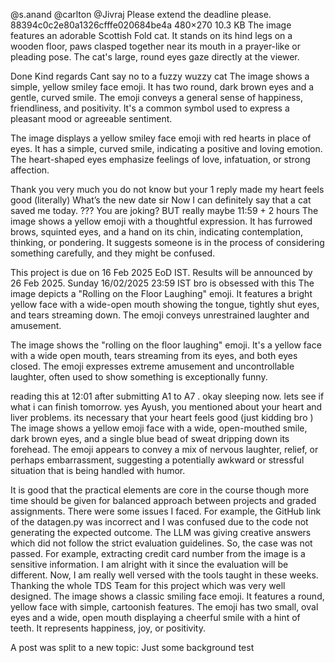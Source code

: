 @s.anand @carlton @Jivraj Please extend the deadline please. 88394c0c2e80a1326cfffe020684be4a 480×270 10.3 KB
The image features an adorable Scottish Fold cat. It stands on its hind legs on a wooden floor, paws clasped together near its mouth in a prayer-like or pleading pose.  The cat's large, round eyes gaze directly at the viewer.

Done Kind regards Cant say no to a fuzzy wuzzy cat
The image shows a simple, yellow smiley face emoji. It has two round, dark brown eyes and a gentle, curved smile. The emoji conveys a general sense of happiness, friendliness, and positivity. It's a common symbol used to express a pleasant mood or agreeable sentiment.

The image displays a yellow smiley face emoji with red hearts in place of eyes. It has a simple, curved smile, indicating a positive and loving emotion. The heart-shaped eyes emphasize feelings of love, infatuation, or strong affection.

Thank you very much you do not know but your 1 reply made my heart feels good (literally)
What’s the new date sir
Now I can definitely say that a cat saved me today.
??? You are joking? BUT really maybe 11:59 + 2 hours
The image shows a yellow emoji with a thoughtful expression.  It has furrowed brows, squinted eyes, and a hand on its chin, indicating contemplation, thinking, or pondering. It suggests someone is in the process of considering something carefully, and they might be confused.

This project is due on 16 Feb 2025 EoD IST. Results will be announced by 26 Feb 2025.
Sunday 16/02/2025 23:59 IST
bro is obsessed with this
The image depicts a "Rolling on the Floor Laughing" emoji. It features a bright yellow face with a wide-open mouth showing the tongue, tightly shut eyes, and tears streaming down. The emoji conveys unrestrained laughter and amusement.

The image shows the "rolling on the floor laughing" emoji. It's a yellow face with a wide open mouth, tears streaming from its eyes, and both eyes closed. The emoji expresses extreme amusement and uncontrollable laughter, often used to show something is exceptionally funny.

reading this at 12:01 after submitting A1 to A7 .  okay sleeping now. lets see if what i can finish tomorrow.
yes Ayush, you mentioned about your heart and liver problems. its necessary that your heart feels good (just kidding bro )
The image shows a yellow emoji face with a wide, open-mouthed smile, dark brown eyes, and a single blue bead of sweat dripping down its forehead. The emoji appears to convey a mix of nervous laughter, relief, or perhaps embarrassment, suggesting a potentially awkward or stressful situation that is being handled with humor.

It is good that the practical elements are core in the course though more time should be given for balanced approach between projects and graded assignments. There were some issues I faced. For example, the GitHub link of the datagen.py was incorrect and I was confused due to the code not generating the expected outcome. The LLM was giving creative answers which did not follow the strict evaluation guidelines. So, the case was not passed. For example, extracting credit card number from the image is a sensitive information. I am alright with it since the evaluation will be different. Now, I am really well versed with the tools taught in these weeks. Thanking the whole TDS Team for this project which was very well designed.
The image shows a classic smiling face emoji. It features a round, yellow face with simple, cartoonish features. The emoji has two small, oval eyes and a wide, open mouth displaying a cheerful smile with a hint of teeth. It represents happiness, joy, or positivity.

A post was split to a new topic: Just some background test
